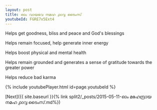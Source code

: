 ```yaml
---
layout: post
title: ഓം വായവേ നമഹ ൧൦൮ ടൈംസ്
youtubeId: FGRE7x5Ext4
---
```

 
 
Helps get goodness, bliss and peace and God's blessings
 
Helps remain focused, help generate inner energy 
 
Helps boost physical and mental health 
 
Helps remain grounded and generates a sense of gratitude towards the greater power 
 
Helps reduce bad karma
 
 
 
 


{% include youtubePlayer.html id=page.youtubeId %}
 
[Next]({{ site.baseurl }}{% link  split2/_posts/2015-05-11-ഓം മഹേന്ദ്രായ നമഹ ൧൦൮ ടൈംസ്.md%})
 

